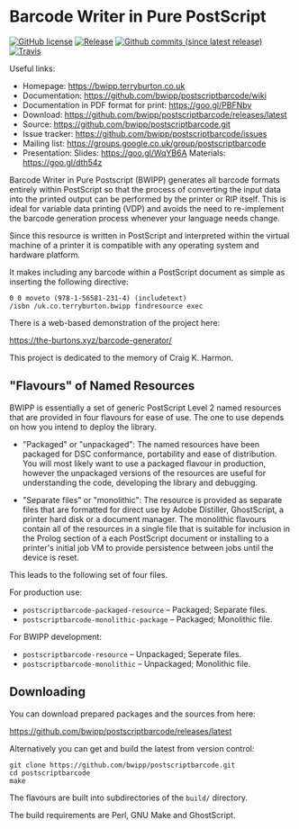 Barcode Writer in Pure PostScript
=================================

[![GitHub license](https://img.shields.io/github/license/bwipp/postscriptbarcode.svg)](https://github.com/bwipp/postscriptbarcode/blob/master/LICENSE) [![Release](https://img.shields.io/github/release/bwipp/postscriptbarcode.svg)](https://github.com/bwipp/postscriptbarcode/releases/latest) [![Github commits (since latest release)](https://img.shields.io/github/commits-since/bwipp/postscriptbarcode/latest.svg)](https://github.com/bwipp/postscriptbarcode/commits/master) [![Travis](https://img.shields.io/travis/bwipp/postscriptbarcode.svg)](https://travis-ci.org/bwipp/postscriptbarcode)

Useful links:

  * Homepage: https://bwipp.terryburton.co.uk
  * Documentation: https://github.com/bwipp/postscriptbarcode/wiki
  * Documentation in PDF format for print: https://goo.gl/PBFNbv
  * Download: https://github.com/bwipp/postscriptbarcode/releases/latest
  * Source: https://github.com/bwipp/postscriptbarcode.git
  * Issue tracker: https://github.com/bwipp/postscriptbarcode/issues
  * Mailing list: https://groups.google.co.uk/group/postscriptbarcode
  * Presentation: Slides: https://goo.gl/WqYB6A Materials: https://goo.gl/dth54z
 
Barcode Writer in Pure Postscript (BWIPP) generates all barcode formats entirely within PostScript so that the process of converting the input data into the printed output can be performed by the printer or RIP itself. This is ideal for variable data printing (VDP) and avoids the need to re-implement the barcode generation process whenever your language needs change.

Since this resource is written in PostScript and interpreted within the virtual machine of a printer it is compatible with any operating system and hardware platform.

It makes including any barcode within a PostScript document as simple as inserting the following directive:


    0 0 moveto (978-1-56581-231-4) (includetext)
    /isbn /uk.co.terryburton.bwipp findresource exec

There is a web-based demonstration of the project here:

https://the-burtons.xyz/barcode-generator/

This project is dedicated to the memory of Craig K. Harmon.


"Flavours" of Named Resources
-----------------------------

BWIPP is essentially a set of generic PostScript Level 2 named resources that are provided in four flavours for ease of use. The one to use depends on how you intend to deploy the library.

  * "Packaged" or "unpackaged": The named resources have been packaged for DSC conformance, portability and ease of distribution. You will most likely want to use a packaged flavour in production, however the unpackaged versions of the resources are useful for understanding the code, developing the library and debugging.

  * "Separate files" or "monolithic": The resource is provided as separate files that are formatted for direct use by Adobe Distiller, GhostScript, a printer hard disk or a document manager. The monolithic flavours contain all of the resources in a single file that is suitable for inclusion in the Prolog section of a each PostScript document or installing to a printer's initial job VM to provide persistence between jobs until the device is reset.

This leads to the following set of four files.

For production use:

  * `postscriptbarcode-packaged-resource` – Packaged; Separate files.
  * `postscriptbarcode-monolithic-package` – Packaged; Monolithic file. 

For BWIPP development:

  * `postscriptbarcode-resource` – Unpackaged; Seperate files.
  * `postscriptbarcode-monolithic` – Unpackaged; Monolithic file.


Downloading
-----------

You can download prepared packages and the sources from here:

https://github.com/bwipp/postscriptbarcode/releases/latest

Alternatively you can get and build the latest from version control:

    git clone https://github.com/bwipp/postscriptbarcode.git
    cd postscriptbarcode
    make

The flavours are built into subdirectories of the `build/` directory.

The build requirements are Perl, GNU Make and GhostScript.
